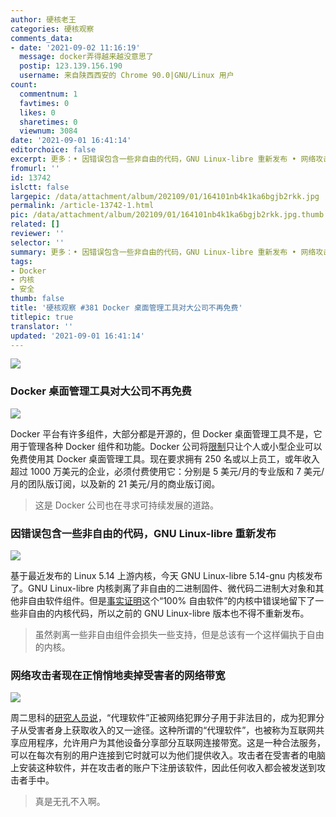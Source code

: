 ```yaml
---
author: 硬核老王
categories: 硬核观察
comments_data:
- date: '2021-09-02 11:16:19'
  message: docker弄得越来越没意思了
  postip: 123.139.156.190
  username: 来自陕西西安的 Chrome 90.0|GNU/Linux 用户
count:
  commentnum: 1
  favtimes: 0
  likes: 0
  sharetimes: 0
  viewnum: 3084
date: '2021-09-01 16:41:14'
editorchoice: false
excerpt: 更多：• 因错误包含一些非自由的代码，GNU Linux-libre 重新发布 • 网络攻击者现在正悄悄地卖掉受害者的网络带宽
fromurl: ''
id: 13742
islctt: false
largepic: /data/attachment/album/202109/01/164101nb4k1ka6bgjb2rkk.jpg
permalink: /article-13742-1.html
pic: /data/attachment/album/202109/01/164101nb4k1ka6bgjb2rkk.jpg.thumb.jpg
related: []
reviewer: ''
selector: ''
summary: 更多：• 因错误包含一些非自由的代码，GNU Linux-libre 重新发布 • 网络攻击者现在正悄悄地卖掉受害者的网络带宽
tags:
- Docker
- 内核
- 安全
thumb: false
title: '硬核观察 #381 Docker 桌面管理工具对大公司不再免费'
titlepic: true
translator: ''
updated: '2021-09-01 16:41:14'
---
```


![](/data/attachment/album/202109/01/164101nb4k1ka6bgjb2rkk.jpg)


### Docker 桌面管理工具对大公司不再免费


![](/data/attachment/album/202109/01/163848x47phcz0nh7pvp0h.jpg)


Docker 平台有许多组件，大部分都是开源的，但 Docker 桌面管理工具不是，它用于管理各种 Docker 组件和功能。Docker 公司将[限制](https://www.theregister.com/2021/08/31/docker_desktop_no_longer_free/)只让个人或小型企业可以免费使用其 Docker 桌面管理工具。现在要求拥有 250 名或以上员工，或年收入超过 1000 万美元的企业，必须付费使用它：分别是 5 美元/月的专业版和 7 美元/月的团队版订阅，以及新的 21 美元/月的商业版订阅。



> 
> 这是 Docker 公司也在寻求可持续发展的道路。
> 
> 
> 


### 因错误包含一些非自由的代码，GNU Linux-libre 重新发布


![](/data/attachment/album/202109/01/164023za20q30qfw7jq14w.jpg)


基于最近发布的 Linux 5.14 上游内核，今天 GNU Linux-libre 5.14-gnu 内核发布了。GNU Linux-libre 内核剥离了非自由的二进制固件、微代码二进制大对象和其他非自由软件组件。但是[事实证明](https://www.phoronix.com/scan.php?page=news_item&px=GNU-Linux-Libre-5.14)这个“100% 自由软件”的内核中错误地留下了一些非自由的内核代码，所以之前的 GNU Linux-libre 版本也不得不重新发布。



> 
> 虽然剥离一些非自由组件会损失一些支持，但是总该有一个这样偏执于自由的内核。
> 
> 
> 


### 网络攻击者现在正悄悄地卖掉受害者的网络带宽


![](/data/attachment/album/202109/01/163927v11hz4u9sisubb9q.jpg)


周二思科的[研究人员说](https://www.zdnet.com/article/cyberattackers-are-now-quietly-selling-off-their-victims-internet-bandwidth/)，“代理软件”正被网络犯罪分子用于非法目的，成为犯罪分子从受害者身上获取收入的又一途径。这种所谓的“代理软件”，也被称为互联网共享应用程序，允许用户为其他设备分享部分互联网连接带宽。这是一种合法服务，可以在每次有别的用户连接到它时就可以为他们提供收入。攻击者在受害者的电脑上安装这种软件，并在攻击者的账户下注册该软件，因此任何收入都会被发送到攻击者手中。



> 
> 真是无孔不入啊。
> 
> 
>